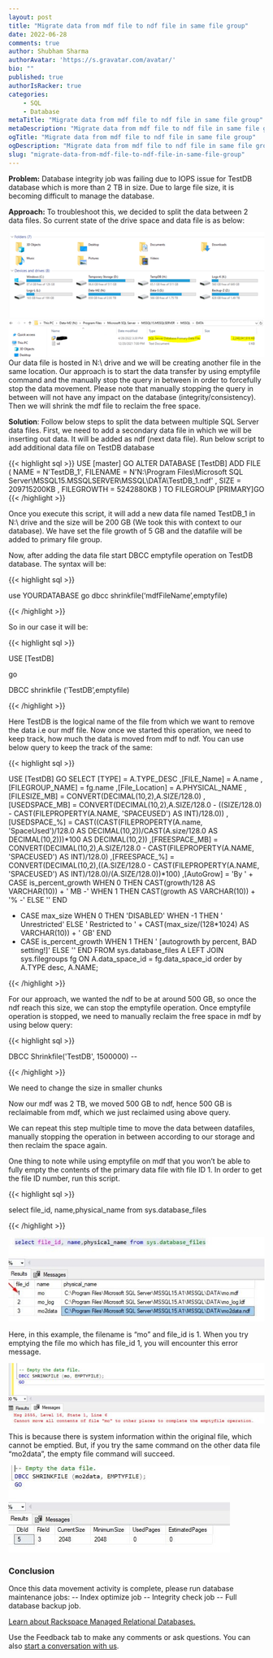 ```yaml
---
layout: post
title: "Migrate data from mdf file to ndf file in same file group"
date: 2022-06-28
comments: true
author: Shubham Sharma
authorAvatar: 'https://s.gravatar.com/avatar/'
bio: ""
published: true
authorIsRacker: true
categories:
    - SQL
    - Database
metaTitle: "Migrate data from mdf file to ndf file in same file group"
metaDescription: "Migrate data from mdf file to ndf file in same file group"
ogTitle: "Migrate data from mdf file to ndf file in same file group"
ogDescription: "Migrate data from mdf file to ndf file in same file group"
slug: "migrate-data-from-mdf-file-to-ndf-file-in-same-file-group"
---
```



**Problem:** Database integrity job was failing due to IOPS issue for TestDB database which is more than 2 TB in size. Due to large file size, it is becoming difficult to manage the database.

<!--more-->

**Approach:** To troubleshoot this, we decided to split the data between 2 data files. So current state of the drive space and data file is as below:


<img src=Picture1.png title="" alt="">
<img src=Picture2.png title="" alt=""

Our data file is hosted in N:\ drive and we will be creating another file in the same location. Our approach is to start the data transfer by using emptyfile command and the manually stop the query in between in order to forcefully stop the data movement. Please note that manually stopping the query in between will not have any impact on the database (integrity/consistency). Then we will shrink the mdf file to reclaim the free space.

**Solution**: Follow below steps to split the data between multiple SQL Server data files. 
First, we need to add a secondary data file in which we will be inserting out data. It will be added as ndf (next data file). Run below script to add additional data file on TestDB database

{{< highlight sql >}} 
USE [master]
GO
ALTER DATABASE [TestDB] ADD FILE ( NAME = N'TestDB_1', FILENAME = 
N'N:\Program Files\Microsoft SQL Server\MSSQL15.MSSQLSERVER\MSSQL\DATA\TestDB_1.ndf' , 
SIZE = 209715200KB , FILEGROWTH = 5242880KB ) TO FILEGROUP [PRIMARY]GO 
{{< /highlight >}}


Once you execute this script, it will add a new data file named TestDB_1 in N:\ drive and the size will be 200 GB (We took this with context to our database). We have set the file growth of 5 GB and the datafile will be added to primary file group.
 
Now, after adding the data file start DBCC emptyfile operation on TestDB database. The syntax will be:


{{< highlight sql >}}

use YOURDATABASE
go
dbcc shrinkfile(‘mdfFileName’,emptyfile)

{{< /highlight >}}

So in our case it will be:

{{< highlight sql >}}

USE [TestDB]

go

DBCC shrinkfile ('TestDB’,emptyfile)

{{< /highlight >}}

Here TestDB is the logical name of the file from which we want to remove the data i.e our mdf file.
Now once we started this operation, we need to keep track, how much the data is moved from mdf to ndf. You can use below query to keep the track of the same:


{{< highlight sql >}}

USE [TestDB]
GO
SELECT
[TYPE] = A.TYPE_DESC
,[FILE_Name] = A.name
,[FILEGROUP_NAME] = fg.name
,[File_Location] = A.PHYSICAL_NAME
,[FILESIZE_MB] = CONVERT(DECIMAL(10,2),A.SIZE/128.0)
,[USEDSPACE_MB] = CONVERT(DECIMAL(10,2),A.SIZE/128.0 - ((SIZE/128.0) - CAST(FILEPROPERTY(A.NAME, 'SPACEUSED') AS INT)/128.0))
,[USEDSPACE_%] = CAST((CAST(FILEPROPERTY(A.name, 'SpaceUsed')/128.0 AS DECIMAL(10,2))/CAST(A.size/128.0 AS DECIMAL(10,2)))*100 AS DECIMAL(10,2))
,[FREESPACE_MB] = CONVERT(DECIMAL(10,2),A.SIZE/128.0 - CAST(FILEPROPERTY(A.NAME, 'SPACEUSED') AS INT)/128.0)
,[FREESPACE_%] = CONVERT(DECIMAL(10,2),((A.SIZE/128.0 - CAST(FILEPROPERTY(A.NAME, 'SPACEUSED') AS INT)/128.0)/(A.SIZE/128.0))*100)
,[AutoGrow] = 'By ' + CASE is_percent_growth WHEN 0 THEN CAST(growth/128 AS VARCHAR(10)) + ' MB -'
WHEN 1 THEN CAST(growth AS VARCHAR(10)) + '% -' ELSE '' END
+ CASE max_size WHEN 0 THEN 'DISABLED' WHEN -1 THEN ' Unrestricted'
ELSE ' Restricted to ' + CAST(max_size/(128*1024) AS VARCHAR(10)) + ' GB' END
+ CASE is_percent_growth WHEN 1 THEN ' [autogrowth by percent, BAD setting!]' ELSE '' END
FROM sys.database_files A LEFT JOIN sys.filegroups fg ON A.data_space_id = fg.data_space_id
order by A.TYPE desc, A.NAME;

{{< /highlight >}}

For our approach, we wanted the ndf to be at around 500 GB, so once the ndf reach this size, we can stop the emptyfile operation.
Once emptyfile operation is stopped, we need to manually reclaim the free space in mdf by using below query:


{{< highlight sql >}}

DBCC Shrinkfile('TestDB', 1500000) --  


{{< /highlight >}}

We need to change the size in smaller chunks


Now our mdf was 2 TB, we moved 500 GB to ndf, hence 500 GB is reclaimable from mdf, which we just reclaimed using above query.

We can repeat this step multiple time to move the data between datafiles, manually stopping the operation in between according to our storage and then reclaim the space again.

One thing to note while using emptyfile on mdf that you won’t be able to fully empty the contents of the primary data file with file ID 1. In order to get the file ID number, run this script.

{{< highlight sql >}}

select file_id, name,physical_name from sys.database_files

{{< /highlight >}}

<img src=Picture3.png title="" alt="">

Here, in this example, the filename is “mo” and file_id is 1. When you try emptying the file mo which has file_id  1, you will encounter this error message.

<img src=Picture4.png title="" alt="">

This is because there is system information within the original file, which cannot be emptied. But, if you try the same command on the other data file “mo2data”, the empty file command will succeed.

<img src=Picture5.png title="" alt="">



### Conclusion

Once this data movement activity is complete, please run database maintenance jobs:
-- Index optimize job
-- Integrity check job
-- Full database backup job.



<a class="cta purple" id="cta" href="https://www.rackspace.com/data/managed-sql"> Learn about Rackspace Managed Relational Databases.</a>


Use the Feedback tab to make any comments or ask questions. You can also
[start a conversation with us](https://www.rackspace.com/contact).
